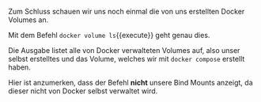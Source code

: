 Zum Schluss schauen wir uns noch einmal die von uns erstellten Docker Volumes an.

Mit dem Befehl `docker volume ls`{{execute}} geht genau dies.

Die Ausgabe listet alle von Docker verwalteten Volumes auf, also unser selbst erstelltes und das Volume, welches wir mit `docker compose` erstellt haben.

Hier ist anzumerken, dass der Befehl **nicht** unsere Bind Mounts anzeigt, da dieser nicht von Docker selbst verwaltet wird.
